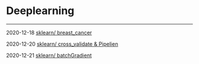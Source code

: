 # Deeplearning
---------------------------------------

2020-12-18 [sklearn/ breast_cancer](https://github.com/minhvvan/DeepLearning/blob/main/sklearnBasic.ipynb)

2020-12-20 [sklearn/ cross_validate & Pipelien](https://github.com/minhvvan/DeepLearning/blob/main/cross_validate.ipynb)

2020-12-21 [sklearn/ batchGradient](https://github.com/minhvvan/DeepLearning/blob/main/BatchGradient.ipynb)
